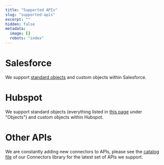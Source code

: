 ```yaml
---
title: "Supported APIs"
slug: "supported-apis"
excerpt: ""
hidden: false
metadata: 
  image: []
  robots: "index"
---
```

# Salesforce

We support [standard objects](https://developer.salesforce.com/docs/atlas.en-us.object_reference.meta/object_reference/sforce_api_objects_list.htm) and custom objects within Salesforce.

# Hubspot

We support standard objects (everything listed in [this page](https://developers.hubspot.com/docs/api/crm/understanding-the-crm) under "Objects") and custom objects within Hubspot.

# Other APIs

We are constantly adding new connectors to APIs, please see the [catalog file](https://github.com/amp-labs/connectors/blob/main/providers/catalog.go) of our Connectors library for the latest set of APIs we support.
